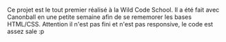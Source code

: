 Ce projet est le tout premier réalisé à la Wild Code School. Il a été fait avec Canonball en une petite semaine afin de se rememorer les bases HTML/CSS. Attention il n'est pas fini et n'est pas responsive, le code est assez sale :p
